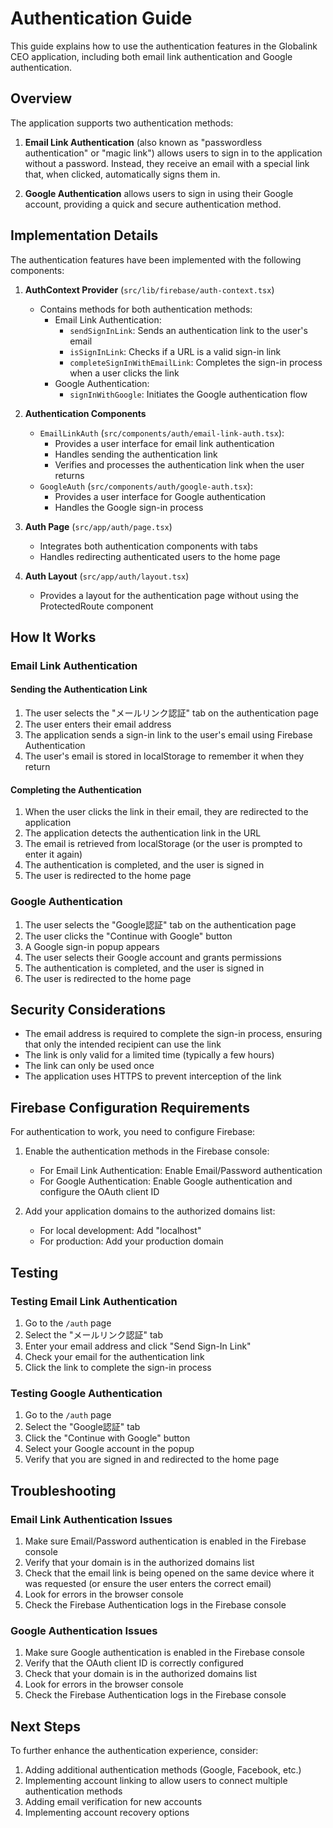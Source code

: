 # Authentication Guide

This guide explains how to use the authentication features in the Globalink CEO application, including both email link authentication and Google authentication.

## Overview

The application supports two authentication methods:

1. **Email Link Authentication** (also known as "passwordless authentication" or "magic link") allows users to sign in to the application without a password. Instead, they receive an email with a special link that, when clicked, automatically signs them in.

2. **Google Authentication** allows users to sign in using their Google account, providing a quick and secure authentication method.

## Implementation Details

The authentication features have been implemented with the following components:

1. **AuthContext Provider** (`src/lib/firebase/auth-context.tsx`)
   - Contains methods for both authentication methods:
     - Email Link Authentication:
       - `sendSignInLink`: Sends an authentication link to the user's email
       - `isSignInLink`: Checks if a URL is a valid sign-in link
       - `completeSignInWithEmailLink`: Completes the sign-in process when a user clicks the link
     - Google Authentication:
       - `signInWithGoogle`: Initiates the Google authentication flow

2. **Authentication Components**
   - `EmailLinkAuth` (`src/components/auth/email-link-auth.tsx`):
     - Provides a user interface for email link authentication
     - Handles sending the authentication link
     - Verifies and processes the authentication link when the user returns
   - `GoogleAuth` (`src/components/auth/google-auth.tsx`):
     - Provides a user interface for Google authentication
     - Handles the Google sign-in process

3. **Auth Page** (`src/app/auth/page.tsx`)
   - Integrates both authentication components with tabs
   - Handles redirecting authenticated users to the home page

4. **Auth Layout** (`src/app/auth/layout.tsx`)
   - Provides a layout for the authentication page without using the ProtectedRoute component

## How It Works

### Email Link Authentication

#### Sending the Authentication Link

1. The user selects the "メールリンク認証" tab on the authentication page
2. The user enters their email address
3. The application sends a sign-in link to the user's email using Firebase Authentication
4. The user's email is stored in localStorage to remember it when they return

#### Completing the Authentication

1. When the user clicks the link in their email, they are redirected to the application
2. The application detects the authentication link in the URL
3. The email is retrieved from localStorage (or the user is prompted to enter it again)
4. The authentication is completed, and the user is signed in
5. The user is redirected to the home page

### Google Authentication

1. The user selects the "Google認証" tab on the authentication page
2. The user clicks the "Continue with Google" button
3. A Google sign-in popup appears
4. The user selects their Google account and grants permissions
5. The authentication is completed, and the user is signed in
6. The user is redirected to the home page

## Security Considerations

- The email address is required to complete the sign-in process, ensuring that only the intended recipient can use the link
- The link is only valid for a limited time (typically a few hours)
- The link can only be used once
- The application uses HTTPS to prevent interception of the link

## Firebase Configuration Requirements

For authentication to work, you need to configure Firebase:

1. Enable the authentication methods in the Firebase console:
   - For Email Link Authentication: Enable Email/Password authentication
   - For Google Authentication: Enable Google authentication and configure the OAuth client ID

2. Add your application domains to the authorized domains list:
   - For local development: Add "localhost"
   - For production: Add your production domain

## Testing

### Testing Email Link Authentication

1. Go to the `/auth` page
2. Select the "メールリンク認証" tab
3. Enter your email address and click "Send Sign-In Link"
4. Check your email for the authentication link
5. Click the link to complete the sign-in process

### Testing Google Authentication

1. Go to the `/auth` page
2. Select the "Google認証" tab
3. Click the "Continue with Google" button
4. Select your Google account in the popup
5. Verify that you are signed in and redirected to the home page

## Troubleshooting

### Email Link Authentication Issues

1. Make sure Email/Password authentication is enabled in the Firebase console
2. Verify that your domain is in the authorized domains list
3. Check that the email link is being opened on the same device where it was requested (or ensure the user enters the correct email)
4. Look for errors in the browser console
5. Check the Firebase Authentication logs in the Firebase console

### Google Authentication Issues

1. Make sure Google authentication is enabled in the Firebase console
2. Verify that the OAuth client ID is correctly configured
3. Check that your domain is in the authorized domains list
4. Look for errors in the browser console
5. Check the Firebase Authentication logs in the Firebase console

## Next Steps

To further enhance the authentication experience, consider:

1. Adding additional authentication methods (Google, Facebook, etc.)
2. Implementing account linking to allow users to connect multiple authentication methods
3. Adding email verification for new accounts
4. Implementing account recovery options
